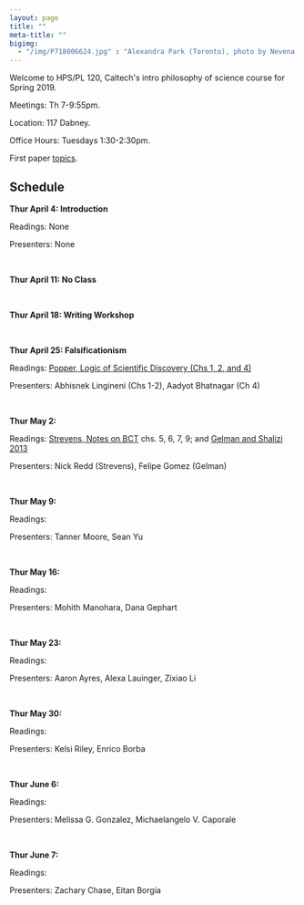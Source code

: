 ```yaml
---
layout: page 
title: ""
meta-title: ""
bigimg:
  - "/img/P718006624.jpg" : "Alexandra Park (Toronto), photo by Nevena Novakovic (2017)"
---
```


Welcome to HPS/PL 120, Caltech's intro philosophy of science course for Spring 2019. 

Meetings: Th 7-9:55pm. 

Location: 117 Dabney.

Office Hours: Tuesdays 1:30-2:30pm. 

First paper [topics](essay1.md). 

## Schedule 

**Thur April 4: Introduction** 

Readings: None

Presenters: None

<br/>

**Thur April 11: No Class** 

<br/>

**Thur April 18: Writing Workshop** 

<br/>

**Thur April 25: Falsificationism** 

Readings: [Popper, Logic of Scientific Discovery (Chs 1, 2, and 4)](popper1.pdf)

Presenters: Abhisnek Lingineni (Chs 1-2), Aadyot Bhatnagar (Ch 4)

<br/>

**Thur May 2:**

Readings: [Strevens, Notes on BCT](http://www.nyu.edu/classes/strevens/BCT/BCT.pdf) chs. 5, 6, 7, 9; and [Gelman and Shalizi 2013](http://www.stat.columbia.edu/~gelman/research/published/philosophy.pdf)

Presenters: Nick Redd (Strevens), Felipe Gomez (Gelman)

<br/>

**Thur May 9:**

Readings: 

Presenters: Tanner Moore, Sean Yu

<br/>

**Thur May 16:**

Readings: 

Presenters: Mohith Manohara, Dana Gephart

<br/>

**Thur May 23:**

Readings: 

Presenters: Aaron Ayres, Alexa Lauinger, Zixiao Li

<br/>

**Thur May 30:**

Readings: 

Presenters: Kelsi Riley, Enrico Borba 

<br/>

**Thur June 6:**

Readings: 

Presenters: Melissa G. Gonzalez, Michaelangelo V. Caporale

<br/>

**Thur June 7:**

Readings: 

Presenters: Zachary Chase, Eitan Borgia 
